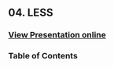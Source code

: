 ## 04. LESS
### [View Presentation online](https://rawgit.com/TelerikAcademy/CSS/master/04.%20LESS/slides/index.html)
### Table of Contents
